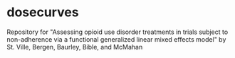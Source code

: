 # dosecurves
Repository for "Assessing opioid use disorder treatments in trials subject to non-adherence via a functional generalized linear mixed effects model" by St. Ville, Bergen, Baurley, Bible, and McMahan
